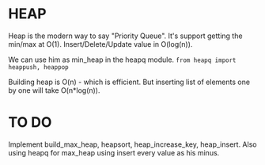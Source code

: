 # HEAP
Heap is the modern way to say "Priority Queue".
It's support getting the min/max at O(1).
Insert/Delete/Update value in O(log(n)).

We can use him as min_heap in the heapq module.
` from heapq import heappush, heappop `

Building heap is O(n) - which is efficient.
But inserting list of elements one by one will take O(n*log(n)).

# TO DO
Implement build_max_heap, heapsort, heap_increase_key, heap_insert.
Also using heapq for max_heap using insert every value as his minus.